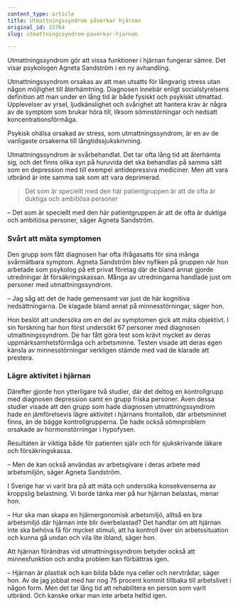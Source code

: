 ```yaml
---
content_type: article
title: Utmattningssyndrom påverkar hjärnan
original_id: 15764
slug: utmattningssyndrom-paverkar-hjarnan

---
```


Utmattningssyndrom gör att vissa funktioner i hjärnan fungerar sämre. Det visar psykologen Agneta Sandström i en ny avhandling.

Utmattningssyndrom orsakas av att man utsatts för långvarig stress utan någon möjlighet till återhämtning. Diagnosen innebär enligt socialstyrelsens definition att man under en lång tid är både fysiskt och psykiskt utmattad. Upplevelser av yrsel, ljudkänslighet och svårighet att hantera krav är några av de symptom som brukar höra till, liksom sömnstörningar och nedsatt koncentrationsförmåga.

Psykisk ohälsa orsakad av stress, som utmattningssyndrom, är en av de vanligaste orsakerna till långtidssjukskrivning.

Utmattningssyndrom är svårbehandlat. Det tar ofta lång tid att återhämta sig, och det finns olika syn på huruvida det ska behandlas på samma sätt som en depression med till exempel antidepressiva mediciner. Men att vara utbränd är inte samma sak som att vara deprimerad.

> Det som är speciellt med den här patientgruppen är att de ofta är duktiga och ambitiösa personer

– Det som är speciellt med den här patientgruppen är att de ofta är duktiga och ambitiösa personer, säger Agneta Sandström.

### Svårt att mäta symptomen

Den grupp som fått diagnosen har ofta ifrågasatts för sina många svårmätbara symptom. Agneta Sandström blev nyfiken på gruppen när hon arbetade som psykolog på ett privat företag där de bland annat gjorde utredningar åt försäkringskassan. Många av utredningarna handlade just om personer med utmattningssyndrom.

– Jag såg att det de hade gemensamt var just de här kognitiva nedsättningarna. De klagade bland annat på minnesstörningar, säger hon.

Hon beslöt att undersöka om en del av symptomen gick att mäta objektivt. I sin forskning har hon först undersökt 67 personer med diagnosen utmattningssyndrom. De har fått göra test som krävt mycket av deras uppmärksamhetsförmåga och arbetsminne. Testen visade att deras egen känsla av minnesstörningar verkligen stämde med vad de klarade att prestera.

### Lägre aktivitet i hjärnan

Därefter gjorde hon ytterligare två studier, där det deltog en kontrollgrupp med diagnosen depression samt en grupp friska personer. Även dessa studier visade att den grupp som hade diagnosen utmattningssyndrom hade en jämförelsevis lägre aktivitet i hjärnans frontallob, där arbetsminnet finns, än de bägge kontrollgrupperna. De hade också sömnproblem orsakade av hormonstörningar i hypofysen.

Resultaten är viktiga både för patienten själv och för sjukskrivande läkare och försäkringskassa.

– Men de kan också användas av arbetsgivare i deras arbete med arbetsmiljön, säger Agneta Sandström.

I Sverige har vi varit bra på att mäta och undersöka konsekvenserna av kroppslig belastning. Vi borde tänka mer på hur hjärnan belastas, menar hon.

– Hur ska man skapa en hjärnergonomisk arbetsmiljö, alltså en bra arbetsmiljö där hjärnan inte blir överbelastad? Det handlar om att hjärnan inte ska behöva få för mycket stimuli, att ha kontroll över sin arbetssituation och kunna gå undan och vila lite ibland, säger hon.

Att hjärnan förändras vid utmattningssyndrom betyder också att minnesfunktion och andra problem kan förbättras igen.

– Hjärnan är plastisk och kan bilda både nya celler och nervtrådar, säger hon. Av de jag jobbat med har nog 75 procent kommit tillbaka till arbetslivet i någon form. Men det tar lång tid att rehabilitera en person som varit utbränd. Och kanske orkar man inte arbeta heltid igen.

